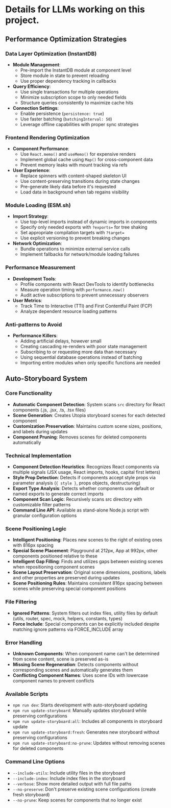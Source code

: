 # Details for LLMs working on this project.

## Performance Optimization Strategies

### Data Layer Optimization (InstantDB)
- **Module Management**:
  - Pre-import the InstantDB module at component level
  - Store module in state to prevent reloading
  - Use proper dependency tracking in callbacks
- **Query Efficiency**:
  - Use single transactions for multiple operations
  - Minimize subscription scope to only needed fields
  - Structure queries consistently to maximize cache hits
- **Connection Settings**:
  - Enable persistence (`persistence: true`)
  - Use faster batching (`batchingInterval: 50`)
  - Leverage offline capabilities with proper sync strategies

### Frontend Rendering Optimization
- **Component Performance**:
  - Use `React.memo()` and `useMemo()` for expensive renders
  - Implement global cache using `Map()` for cross-component data
  - Prevent memory leaks with mount tracking via refs
- **User Experience**:
  - Replace spinners with content-shaped skeleton UI
  - Use content-preserving transitions during state changes
  - Pre-generate likely data before it's requested
  - Load data in background when tab regains visibility

### Module Loading (ESM.sh)
- **Import Strategy**:
  - Use top-level imports instead of dynamic imports in components
  - Specify only needed exports with `?exports=` for tree shaking
  - Set appropriate compilation targets with `?target=`
  - Use explicit versioning to prevent breaking changes
- **Network Optimization**:
  - Bundle operations to minimize external service calls
  - Implement fallbacks for network/module loading failures

### Performance Measurement
- **Development Tools**:
  - Profile components with React DevTools to identify bottlenecks
  - Measure operation timing with `performance.now()`
  - Audit active subscriptions to prevent unnecessary observers
- **User Metrics**:
  - Track Time to Interactive (TTI) and First Contentful Paint (FCP)
  - Analyze dependent resource loading patterns

### Anti-patterns to Avoid
- **Performance Killers**:
  - Adding artificial delays, however small
  - Creating cascading re-renders with poor state management
  - Subscribing to or requesting more data than necessary
  - Using sequential database operations instead of batching
  - Importing entire modules when only specific functions are needed

## Auto-Storyboard System

### Core Functionality
- **Automatic Component Detection**: System scans `src` directory for React components (.js, .jsx, .ts, .tsx files)
- **Scene Generation**: Creates Utopia storyboard scenes for each detected component
- **Customization Preservation**: Maintains custom scene sizes, positions, and labels during updates
- **Component Pruning**: Removes scenes for deleted components automatically

### Technical Implementation
- **Component Detection Heuristics**: Recognizes React components via multiple signals (JSX usage, React imports, hooks, capital first letters)
- **Style Prop Detection**: Detects if components accept style props via parameter analysis (`{ style }`, props objects, destructuring)
- **Export Type Analysis**: Detects whether components use default or named exports to generate correct imports
- **Component Scan Logic**: Recursively scans src directory with customizable filter patterns
- **Command Line API**: Available as stand-alone Node.js script with granular configuration options

### Scene Positioning Logic
- **Intelligent Positioning**: Places new scenes to the right of existing ones with 816px spacing
- **Special Scene Placement**: Playground at 212px, App at 992px, other components positioned relative to these
- **Intelligent Gap Filling**: Finds and utilizes gaps between existing scenes when repositioning component scenes
- **Scene Layout Preservation**: Original scene dimensions, positions, labels and other properties are preserved during updates
- **Scene Positioning Rules**: Maintains consistent 816px spacing between scenes while preserving special component positions

### File Filtering
- **Ignored Patterns**: System filters out index files, utility files by default (utils, router, spec, mock, helpers, constants, types)
- **Force Include**: Special components can be explicitly included despite matching ignore patterns via FORCE_INCLUDE array

### Error Handling
- **Unknown Components**: When component name can't be determined from scene content, scene is preserved as-is
- **Missing Scene Regeneration**: Detects components without corresponding scenes and automatically generates them
- **Conflicting Component Names**: Uses scene IDs with lowercase component names to prevent conflicts

### Available Scripts
- `npm run dev`: Starts development with auto-storyboard updating
- `npm run update-storyboard`: Manually updates storyboard while preserving configurations
- `npm run update-storyboard:all`: Includes all components in storyboard update
- `npm run update-storyboard:fresh`: Generates new storyboard without preserving configurations
- `npm run update-storyboard:no-prune`: Updates without removing scenes for deleted components

### Command Line Options
- `--include-utils`: Include utility files in the storyboard
- `--include-index`: Include index files in the storyboard
- `--verbose`: Show more detailed output with full file paths
- `--no-preserve`: Don't preserve existing scene configurations (create fresh storyboard)
- `--no-prune`: Keep scenes for components that no longer exist

